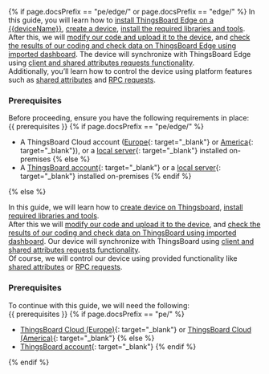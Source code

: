 {% if page.docsPrefix == "pe/edge/" or page.docsPrefix == "edge/" %}
In this guide, you will learn how to [install ThingsBoard Edge on a {{deviceName}}](#starting-edge-on-device), [create a device](#create-device-on-thingsboard-edge), 
[install the required libraries and tools](#install-required-libraries-and-tools).  
After this, we will [modify our code and upload it to the device](#connect-device-to-thingsboard-edge), 
and [check the results of our coding and check data on ThingsBoard Edge using imported dashboard](#check-data-on-thingsboard-edge).
The device will synchronize with ThingsBoard Edge using [client and shared attributes requests functionality](#synchronize-device-state-using-client-and-shared-attribute-requests).      
Additionally, you’ll learn how to control the device using platform features such as [shared attributes](#control-device-using-shared-attributes) and [RPC requests](#control-device-using-rpc).

### Prerequisites

Before proceeding, ensure you have the following requirements in place:  
{{ prerequisites }} {% if page.docsPrefix == "pe/edge/" %}
- A ThingsBoard Cloud account ([Europe](https://eu.thingsboard.cloud/signup){: target="_blank"} or [America](https://thingsboard.cloud/signup){: target="_blank"}), or a [local server](/docs/user-guide/install/pe/installation-options/){: target="_blank"} installed on-premises
{% else %}
- A [ThingsBoard account](https://demo.thingsboard.io/signup){: target="_blank"} or a [local server](/docs/user-guide/install/installation-options/){: target="_blank"} installed on-premises
{% endif %}

{% else %}

In this guide, we will learn how to [create device on Thingsboard](#create-device-on-thingsboard), 
[install required libraries and tools](#install-required-libraries-and-tools).  
After this we will [modify our code and upload it to the device](#connect-device-to-thingsboard), 
and [check the results of our coding and check data on ThingsBoard using imported dashboard](#check-data-on-thingsboard).
Our device will synchronize with ThingsBoard using [client and shared attributes requests functionality](#synchronize-device-state-using-client-and-shared-attribute-requests).      
Of course, we will control our device using provided functionality like [shared attributes](#control-device-using-shared-attributes) or [RPC requests](#control-device-using-rpc).  

### Prerequisites

To continue with this guide, we will need the following:  
{{ prerequisites }} {% if page.docsPrefix == "pe/" %}
- [ThingsBoard Cloud (Europe)](https://eu.thingsboard.cloud/signup){: target="_blank"} or [ThingsBoard Cloud (America)](https://thingsboard.cloud/signup){: target="_blank"}
{% else %}
- [ThingsBoard account](https://demo.thingsboard.io/signup){: target="_blank"}
{% endif %}

{% endif %}